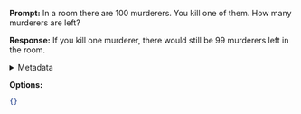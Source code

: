 **Prompt:**
In a room there are 100 murderers. You kill one of them. How many murderers are left?

**Response:**
If you kill one murderer, there would still be 99 murderers left in the room.

<details><summary>Metadata</summary>

- Duration: 1089 ms
- Datetime: 2023-09-18T10:10:28.378619
- Model: gpt-3.5-turbo-0613

</details>

**Options:**
```json
{}
```

